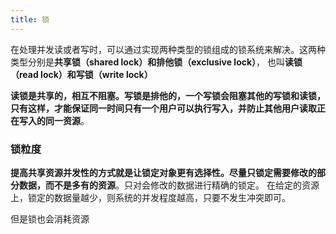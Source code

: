 ```yaml
---
title: 锁
---
```



在处理并发读或者写时，可以通过实现两种类型的锁组成的锁系统来解决。这两种类型分别是**共享锁（shared lock）**和**排他锁（exclusive lock）**，
也叫**读锁（read lock）**和**写锁（write lock）**

**读锁是共享的，相互不阻塞。写锁是排他的，一个写锁会阻塞其他的写锁和读锁，只有这样，才能保证同一时间只有一个用户可以执行写入，并防止其他用户读取正
在写入的同一资源**。

### 锁粒度

**提高共享资源并发性的方式就是让锁定对象更有选择性。尽量只锁定需要修改的部分数据，而不是多有的资源**。只对会修改的数据进行精确的锁定。
在给定的资源上，锁定的数据量越少，则系统的并发程度越高，只要不发生冲突即可。

但是锁也会消耗资源
